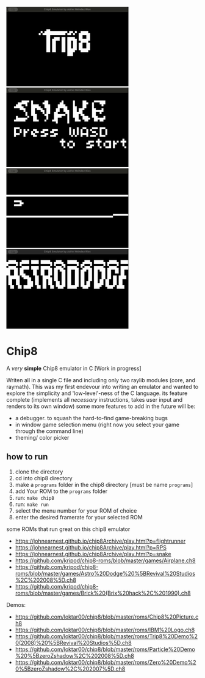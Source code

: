 ![](https://github.com/AdrielMendezRios/Chip8/blob/main/gifs/trip8.gif)   ![](https://github.com/AdrielMendezRios/Chip8/blob/main/gifs/Snake.gif)
![](https://github.com/AdrielMendezRios/Chip8/blob/main/gifs/flightrunner.gif)  ![](https://github.com/AdrielMendezRios/Chip8/blob/main/gifs/astros.gif)

# Chip8
A _very_ **simple** Chip8 emulator in C \[Work in progress\]

Writen all in a single C file and including only two raylib modules (core, and raymath).
This was my first endevour into writing an emulator and wanted to explore the simplicity and 'low-level'-ness
of the C language. 
its feature complete (implements all _necessary_ instructions, takes user input and renders to its own window)
some more features to add in the future will be:
- a debugger. to squash the hard-to-find game-breaking bugs
- in window game selection menu (right now you select your game through the command line)
- theming/ color picker

## how to run
1. clone the directory
2. cd into chip8 directory
3. make a `programs` folder in the chip8 directory \[must be name `programs`\]
4. add Your ROM to the `programs` folder 
4. run: `make chip8`
5. run: `make run`
6. select the menu number for your ROM of choice
7. enter the desired framerate for your selected ROM 

some ROMs that run great on this chip8 emulator
- https://johnearnest.github.io/chip8Archive/play.html?p=flightrunner
- https://johnearnest.github.io/chip8Archive/play.html?p=RPS
- https://johnearnest.github.io/chip8Archive/play.html?p=snake
- https://github.com/kripod/chip8-roms/blob/master/games/Airplane.ch8
- https://github.com/kripod/chip8-roms/blob/master/games/Astro%20Dodge%20%5BRevival%20Studios%2C%202008%5D.ch8
- https://github.com/kripod/chip8-roms/blob/master/games/Brick%20(Brix%20hack%2C%201990).ch8

Demos:
- https://github.com/loktar00/chip8/blob/master/roms/Chip8%20Picture.ch8
- https://github.com/loktar00/chip8/blob/master/roms/IBM%20Logo.ch8
- https://github.com/loktar00/chip8/blob/master/roms/Trip8%20Demo%20(2008)%20%5BRevival%20Studios%5D.ch8
- https://github.com/loktar00/chip8/blob/master/roms/Particle%20Demo%20%5BzeroZshadow%2C%202008%5D.ch8
- https://github.com/loktar00/chip8/blob/master/roms/Zero%20Demo%20%5BzeroZshadow%2C%202007%5D.ch8
